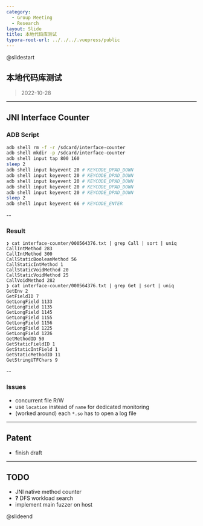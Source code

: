 ```yaml
---
category:
  - Group Meeting
  - Research
layout: Slide
title: 本地代码库测试
typora-root-url: ../../../.vuepress/public
---
```


@slidestart

## 本地代码库测试

> 2022-10-28

---

## JNI Interface Counter

### ADB Script

```bash
adb shell rm -f -r /sdcard/interface-counter
adb shell mkdir -p /sdcard/interface-counter
adb shell input tap 800 160
sleep 2
adb shell input keyevent 20 # KEYCODE_DPAD_DOWN
adb shell input keyevent 20 # KEYCODE_DPAD_DOWN
adb shell input keyevent 20 # KEYCODE_DPAD_DOWN
adb shell input keyevent 20 # KEYCODE_DPAD_DOWN
adb shell input keyevent 20 # KEYCODE_DPAD_DOWN
sleep 2
adb shell input keyevent 66 # KEYCODE_ENTER
```

--

### Result

```shell-session
❯ cat interface-counter/000564376.txt | grep Call | sort | uniq
CallIntMethod 283
CallIntMethod 300
CallStaticBooleanMethod 56
CallStaticIntMethod 1
CallStaticVoidMethod 20
CallStaticVoidMethod 25
CallVoidMethod 282
❯ cat interface-counter/000564376.txt | grep Get | sort | uniq
GetEnv 2
GetFieldID 7
GetLongField 1133
GetLongField 1135
GetLongField 1145
GetLongField 1155
GetLongField 1156
GetLongField 1225
GetLongField 1226
GetMethodID 50
GetStaticFieldID 1
GetStaticIntField 1
GetStaticMethodID 11
GetStringUTFChars 9
```

--

### Issues

- concurrent file R/W
- use `location` instead of `name` for dedicated monitoring
- (worked around) each `*.so` has to open a log file

---

## Patent

- finish draft

---

## TODO

- JNI native method counter
- **?** DFS workload search
- implement main fuzzer on host

@slideend
